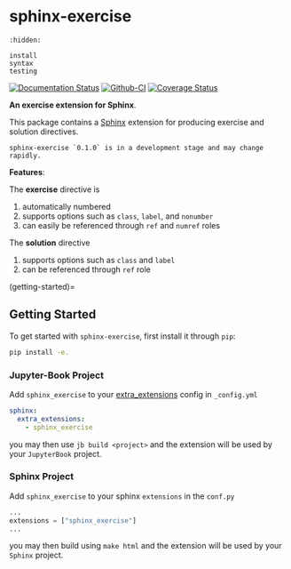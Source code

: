 # sphinx-exercise

```{toctree}
:hidden:

install
syntax
testing
```


[![Documentation Status][rtd-badge]][rtd-link]
[![Github-CI][github-ci]][github-link]
[![Coverage Status][codecov-badge]][codecov-link]

**An exercise extension for Sphinx**.

This package contains a [Sphinx](http://www.sphinx-doc.org/en/master/) extension
for producing exercise and solution directives.

```{warning}
sphinx-exercise `0.1.0` is in a development stage and may change rapidly.
```

**Features**:

The **exercise** directive is

1. automatically numbered
2. supports options such as `class`, `label`, and `nonumber`
3. can easily be referenced through `ref` and `numref` roles

The **solution** directive

1. supports options such as `class` and `label`
2. can be referenced through `ref` role

(getting-started)=
## Getting Started

To get started with `sphinx-exercise`, first install it through `pip`:

```bash
pip install -e.
```

### Jupyter-Book Project

Add `sphinx_exercise` to your [extra_extensions](https://jupyterbook.org/advanced/sphinx.html#custom-sphinx-extensions) config in `_config.yml`

```yaml
sphinx:
  extra_extensions:
    - sphinx_exercise
```

you may then use `jb build <project>` and the extension will be used by your `JupyterBook` project.

### Sphinx Project

Add `sphinx_exercise` to your sphinx `extensions` in the `conf.py`

```python
...
extensions = ["sphinx_exercise"]
...
```

you may then build using `make html` and the extension will be used by your `Sphinx` project.



[rtd-badge]: https://readthedocs.org/projects/ebp-sphinx-exercise/badge/?version=latest
[rtd-link]: https://ebp-sphinx-exercise.readthedocs.io/en/latest/?badge=latest
[github-ci]: https://github.com/executablebooks/sphinx-exercise/workflows/continuous-integration/badge.svg?branch=master
[github-link]: https://github.com/executablebooks/sphinx-exercise
[codecov-badge]: https://codecov.io/gh/executablebooks/sphinx-exercise/branch/master/graph/badge.svg
[codecov-link]: https://codecov.io/gh/executablebooks/sphinx-exercise
